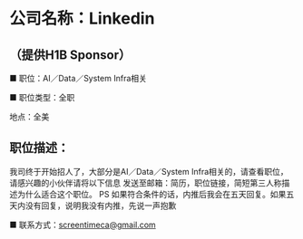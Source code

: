 # 公司名称：Linkedin
## （提供H1B Sponsor）
■  职位：AI／Data／System Infra相关

■  职位类型：全职
 
  地点：全美

##  职位描述：
我司终于开始招人了，大部分是AI／Data／System Infra相关的，请查看职位，请感兴趣的小伙伴请将以下信息 发送至邮箱：简历，职位链接，简短第三人称描述为什么适合这个职位。
PS 如果符合条件的话，内推后我会在五天回复。如果五天内没有回复，说明我没有内推，先说一声抱歉

■  联系方式：screentimeca@gmail.com
